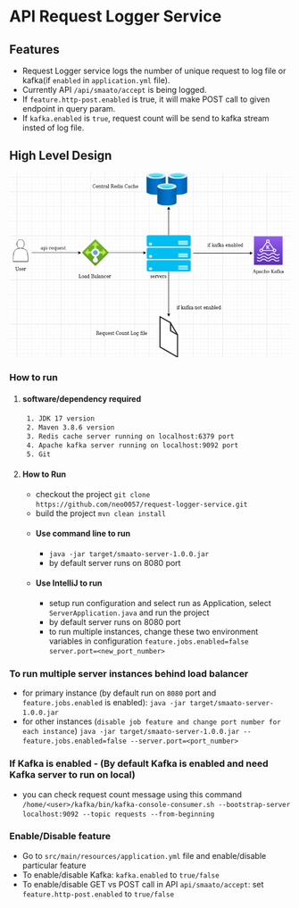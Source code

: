 # API Request Logger Service

## Features
- Request Logger service logs the number of unique request to log file or kafka(if `enabled` in  `application.yml` file).
- Currently API `/api/smaato/accept` is being logged.
- If `feature.http-post.enabled` is true, it will make POST call to given endpoint in query param.
- If `kafka.enabled` is `true`, request count will be send to kafka stream insted of log file.

## High Level Design

<img src=high-level-design.png/>

### How to run
1. #### software/dependency required
        1. JDK 17 version
        2. Maven 3.8.6 version
        3. Redis cache server running on localhost:6379 port
        4. Apache kafka server running on localhost:9092 port
        5. Git
2. #### How to Run
	- checkout the project `git clone https://github.com/neo0057/request-logger-service.git`
	- build the project `mvn clean install`
	- #### Use command line to run
		- `java -jar target/smaato-server-1.0.0.jar`
		- by default server runs on 8080 port
	- #### Use IntelliJ to run
		- setup run configuration and select run as Application, select `ServerApplication.java` and run the project
		- by default server runs on 8080 port
		- to run multiple instances, change these two environment variables in configuration `feature.jobs.enabled=false` `server.port=<new_port_number>`

### To run multiple server instances behind load balancer
- for primary instance (by default run on ```8080``` port and ```feature.jobs.enabled``` is enabled): ```java -jar target/smaato-server-1.0.0.jar```
- for other instances (`disable job feature and change port number for each instance`)
        ```
        java -jar target/smaato-server-1.0.0.jar --feature.jobs.enabled=false --server.port=<port_number>
        ```
### If Kafka is enabled - (By default Kafka is enabled and need Kafka server to run on local)
- you can check request count message using this command `/home/<user>/kafka/bin/kafka-console-consumer.sh --bootstrap-server localhost:9092 --topic requests --from-beginning`
### Enable/Disable feature
- Go to `src/main/resources/application.yml` file and enable/disable particular feature
- To enable/disable Kafka: `kafka.enabled` to `true/false`
- To enable/disable GET vs POST call in API `api/smaato/accept`: set `feature.http-post.enabled` to `true/false`
